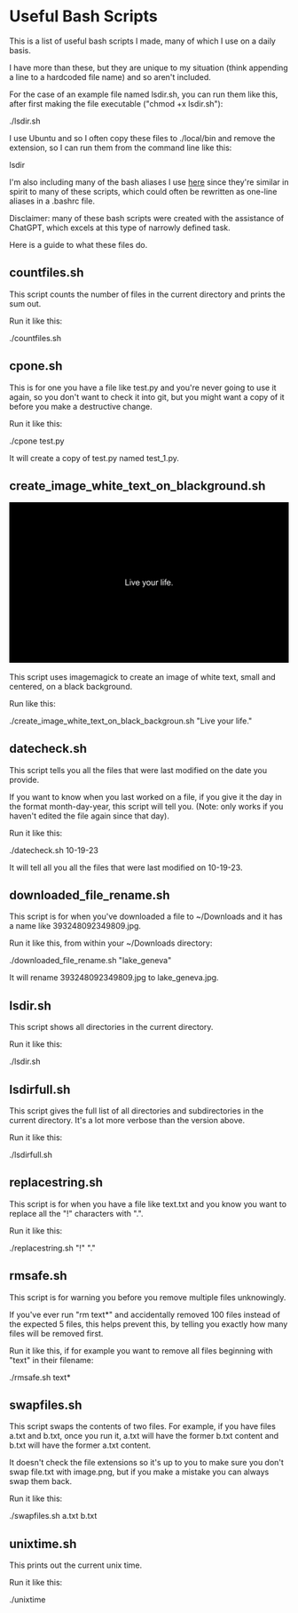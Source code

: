 
# Useful Bash Scripts

This is a list of useful bash scripts I made, many of which I use on a daily basis.

I have more than these, but they are unique to my situation (think appending a line to a hardcoded file name) and so aren't included.  

For the case of an example file named lsdir.sh, you can run them like this, after first making the file executable ("chmod +x lsdir.sh"):

./lsdir.sh

I use Ubuntu and so I often copy these files to ./local/bin and remove the extension, so I can run them from the command line like this:

lsdir

I'm also including many of the bash aliases I use [here](./bashrc) since they're similar in spirit to many of these scripts, which could often be rewritten as one-line aliases in a .bashrc file.

Disclaimer: many of these bash scripts were created with the assistance of ChatGPT, which excels at this type of narrowly defined task.

Here is a guide to what these files do.

## countfiles.sh

This script counts the number of files in the current directory and prints the sum out.

Run it like this:

./countfiles.sh

## cpone.sh

This is for one you have a file like test.py and you're never going to use it again, so you don't want to check it into git, but you might want a copy of it before you make a destructive change.

Run it like this:

./cpone test.py

It will create a copy of test.py named test_1.py.

## create_image_white_text_on_blackground.sh

![white text saying 'live yout life' against black background](./result.png)

This script uses imagemagick to create an image of white text, small and centered, on a black background.

Run like this:

./create_image_white_text_on_black_backgroun.sh "Live your life."

## datecheck.sh

This script tells you all the files that were last modified on the date you provide. 

If you want to know when you last worked on a file, if you give it the day in the format month-day-year, this script will tell you. (Note: only works if you haven't edited the file again since that day).

Run it like this:

./datecheck.sh 10-19-23

It will tell all you all the files that were last modified on 10-19-23.

## downloaded_file_rename.sh

This script is for when you've downloaded a file to ~/Downloads and it has a name like 393248092349809.jpg.

Run it like this, from within your ~/Downloads directory:

./downloaded_file_rename.sh "lake_geneva"

It will rename 393248092349809.jpg to lake_geneva.jpg.


## lsdir.sh

This script shows all directories in the current directory.

Run it like this:

./lsdir.sh

## lsdirfull.sh

This script gives the full list of all directories and subdirectories in the current directory. It's a lot more verbose than the version above.

Run it like this: 

./lsdirfull.sh

## replacestring.sh

This script is for when you have a file like text.txt and you know you want to replace all the "!" characters with ".".

Run it like this:

./replacestring.sh "!" "."

## rmsafe.sh

This script is for warning you before you remove multiple files unknowingly.

If you've ever run "rm text*" and accidentally removed 100 files instead of the expected 5 files, this helps prevent this, by telling you exactly how many files will be removed first.

Run it like this, if for example you want to remove all files beginning with "text" in their filename:

./rmsafe.sh text*

## swapfiles.sh

This script swaps the contents of two files. For example, if you have files a.txt and b.txt, once you run it, a.txt will have the former b.txt content and b.txt will have the former a.txt content.

It doesn't check the file extensions so it's up to you to make sure you don't swap file.txt with image.png, but if you make a mistake you can always swap them back.

Run it like this:

./swapfiles.sh a.txt b.txt

## unixtime.sh

This prints out the current unix time.

Run it like this:

./unixtime
